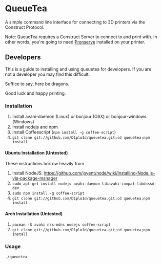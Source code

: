 # QueueTea

A simple command line interface for connecting to 3D printers via the Construct Protocol.


Note: QueueTea requires a Construct Server to connect to and print with. In other words, you're going to need [Pronserve](https://github.com/D1plo1d/Printrun/tree/pronserve) installed on your printer.


## Developers

This is a guide to installing and using queuetea for developers. If you are not a developer you may find this difficult.


Suffice to say, here be dragons.


Good luck and happy printing.


### Installation

1. Install avahi-daemon (Linux) or bonjour (OSX) or bonjour-windows (Windows)
2. Install nodejs and npm
3. Install Coffeescript (`npm install -g coffee-script`)
4. `git clone git://github.com/D1plo1d/queuetea.git;cd queuetea;npm install`

#### Ubuntu Installation (Untested)

These instructions borrow heavily from

1. Install NodeJS: https://github.com/joyent/node/wiki/Installing-Node.js-via-package-manager
2. `sudo apt-get install nodejs avahi-daemon libavahi-compat-libdnssd-dev`
3. `sudo npm install -g coffee-script`
4. `git clone git://github.com/D1plo1d/queuetea.git;cd queuetea;npm install`

#### Arch Installation (Untested)

1. `pacman -S avahi nss-mdns nodejs coffee-script`
3. `git clone git://github.com/D1plo1d/queuetea.git;cd queuetea;npm install`


### Usage

`./queuetea`
